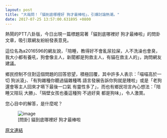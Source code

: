 ```yaml
---
layout: post
title: "大哉問！「貓到底哪裡好 狗才最棒啦」，引爆討論熱潮。"
date: 2017-07-25 13:57:00.631895 +0800
---
```


熱鬧的PTT八卦版，今日出現一篇標題寫著「貓到底哪裡好 狗才最棒啦」的問卦文章，吸引眾網友紛紛發表意見。

這位名為a2016596的網友說，「陪睡，教得好不會亂尿拉屎，人不洗澡也會臭，我大小都有養吼，狗會像主人，新聞都是狗救主人，有貓在救主人的」，詢問網友建議。

鄉民控制不住對這個問題的回答慾望，積極回覆，其中許多人表示：「喵喵高於一切 狗派滾」、「有狗雜種你聽過貓雜種嗎  語言發展告訴你狗就是賤啦」或是「老狗還會等主人回來才嚥下最後一口氣 有靈性多了」，而也有鄉民坦言內心想法：「陪睡又陪玩 大勝」、「隔壁女孩也養這種狗 不過好臭 都是狗味」，令人激賞。

您心目中的解答，是什麼呢？

<figure>
<img src="http://i.imgur.com/g66xYsO.jpg" alt="image">
<figcaption>
[問卦] 貓到底哪裡好 狗才最棒啦
</figcaption>
</figure>

<a href = "https://www.ptt.cc/bbs/Gossiping/M.1500895579.A.390.html">原文連結</a>

